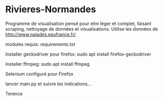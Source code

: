 # Rivieres-Normandes

Programme de visualisation pensé pour etre léger et complet, faisant scraping, nettoyage de données et visualisations. Utilise les données de http://www.naiades.eaufrance.fr/

modules requis: requirements.txt

Installer geckodriver pour firefox: sudo apt install firefox-geckodriver

Installer ffmpeg: sudo apt install ffmpeg

Selenium configuré pour Firefox

lancer main.py et suivre les indications...

Terence
